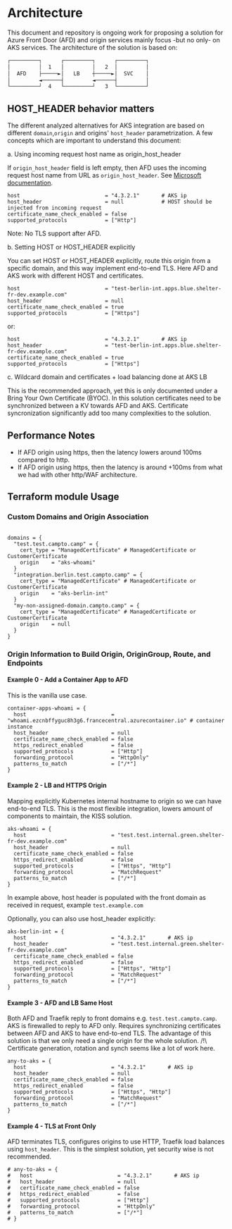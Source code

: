 # Architecture

This document and repository is ongoing work for proposing a solution for Azure Front Door (AFD) and origin services mainly focus -but no only- on AKS services.
The architecture of the solution is based on:

```bash
┌─────────┐      ┌─────────┐      ┌─────────┐
│         │  1   │         │   2  │         │
│  AFD    ├─────►│   LB    ┼─────►│  SVC    │
│         ◄──────┤         ◄──────┤         │
└─────────┘  4   └─────────┘   3  └─────────┘
```

## HOST_HEADER behavior matters

The different analyzed alternatives for AKS integration are based on different `domain`,`origin` and origins' `host_header` parametrization.
A few concepts which are important to understand this document:

  a. Using incoming request host name as origin_host_header

  If `origin_host_header` field is left empty, then AFD uses the incoming request host name from URL as `origin_host_header`. See [Microsoft documentation](https://learn.microsoft.com/en-us/azure/frontdoor/origin?pivots=front-door-standard-premium#origin-host-header).

  ```hcl
  host                           = "4.3.2.1"       # AKS ip
  host_header                    = null            # HOST should be injected from incoming request
  certificate_name_check_enabled = false
  supported_protocols            = ["Http"]
  ```

  Note: No TLS support after AFD.

  b. Setting HOST or HOST_HEADER explicitly

  You can set HOST or HOST_HEADER explicitly, route this origin from a specific domain, and this way implement end-to-end TLS.
  Here AFD and AKS work with different HOST and certificates.

  ```hcl
  host                           = "test-berlin-int.apps.blue.shelter-fr-dev.example.com"
  host_header                    = null
  certificate_name_check_enabled = true
  supported_protocols            = ["Https"]
  ```

  or:

  ```hcl
  host                           = "4.3.2.1"       # AKS ip
  host_header                    = "test-berlin-int.apps.blue.shelter-fr-dev.example.com"
  certificate_name_check_enabled = true
  supported_protocols            = ["Https"]
  ```

  c. Wildcard domain and certificates + load balancing done at AKS LB

  This is the recommended approach, yet this is only documented under a Bring Your Own Certificate (BYOC).
  In this solution certificates need to be synchronized between a KV towards AFD and AKS.
  Certificate syncronization significantly add too many complexities to the solution.

## Performance Notes

- If AFD origin using https, then the latency lowers around 100ms compared to http.
- If AFD origin using https, then the latency is around +100ms from what we had with other http/WAF architecture.

## Terraform module Usage

### Custom Domains and Origin Association

```hcl

domains = {
  "test.test.campto.camp" = {
    cert_type = "ManagedCertificate" # ManagedCertificate or CustomerCertificate
    origin    = "aks-whoami"
  }
  "integration.berlin.test.campto.camp" = {
    cert_type = "ManagedCertificate" # ManagedCertificate or CustomerCertificate
    origin    = "aks-berlin-int"
  }
  "my-non-assigned-domain.campto.camp" = {
    cert_type = "ManagedCertificate" # ManagedCertificate or CustomerCertificate
    origin    = null
  }
}
```

### Origin Information to Build Origin, OriginGroup, Route, and Endpoints

#### Example 0 - Add a Container App to AFD

This is the vanilla use case.

```hcl
container-apps-whoami = {
  host                           = "whoami.ezcnbffyguc8h3g6.francecentral.azurecontainer.io" # container instance
  host_header                    = null
  certificate_name_check_enabled = false
  https_redirect_enabled         = false
  supported_protocols            = ["Http"]
  forwarding_protocol            = "HttpOnly"
  patterns_to_match              = ["/*"]
}
```

#### Example 2 - LB and HTTPS Origin

Mapping explicitly Kubernetes internal hostname to origin so we can have end-to-end TLS.
This is the most flexible integration, lowers amount of components to maintain, the KISS solution.

```hcl
aks-whoami = {
  host                           = "test.test.internal.green.shelter-fr-dev.example.com"
  host_header                    = null
  certificate_name_check_enabled = false
  https_redirect_enabled         = false
  supported_protocols            = ["Https", "Http"]
  forwarding_protocol            = "MatchRequest"
  patterns_to_match              = ["/*"]
}
```

In example above, host header is populated with the front domain as received in request, example `test.example.com`

Optionally, you can also use host_header explicitly:

```hcl
aks-berlin-int = {
  host                           = "4.3.2.1"       # AKS ip
  host_header                    = "test.test.internal.green.shelter-fr-dev.example.com"
  certificate_name_check_enabled = false
  https_redirect_enabled         = false
  supported_protocols            = ["Https", "Http"]
  forwarding_protocol            = "MatchRequest"
  patterns_to_match              = ["/*"]
}
```

#### Example 3 - AFD and LB Same Host

Both AFD and Traefik reply to front domains e.g. `test.test.campto.camp`. AKS is firewalled to reply to AFD only. Requires synchronizing certificates between AFD and AKS to have end-to-end TLS.
The advantage of this solution is that we only need a single origin for the whole solution.
/!\ Certificate generation, rotation and synch seems like a lot of work here.

```hcl
any-to-aks = {
  host                           = "4.3.2.1"       # AKS ip
  host_header                    = null
  certificate_name_check_enabled = false
  https_redirect_enabled         = false
  supported_protocols            = ["Https", "Http"]
  forwarding_protocol            = "MatchRequest"
  patterns_to_match              = ["/*"]
}
```

#### Example 4 - TLS at Front Only

AFD terminates TLS, configures origins to use HTTP, Traefik load balances using `host_header`.
This is the simplest solution, yet security wise is not recommended.

```hcl
# any-to-aks = {
#   host                           = "4.3.2.1"       # AKS ip
#   host_header                    = null
#   certificate_name_check_enabled = false
#   https_redirect_enabled         = false
#   supported_protocols            = ["Http"]
#   forwarding_protocol            = "HttpOnly"
#   patterns_to_match              = ["/*"]
# }
```
